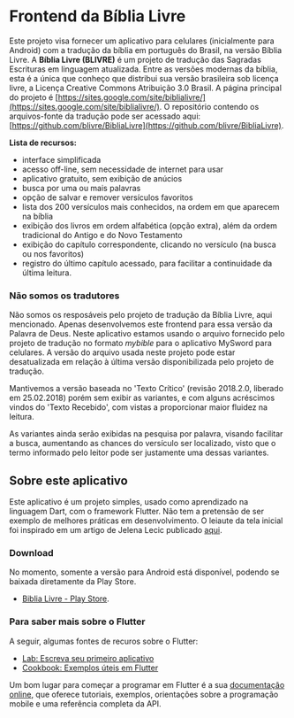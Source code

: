 # Frontend da Bíblia Livre

Este projeto visa fornecer um aplicativo para celulares (inicialmente para Android) com a tradução da bíblia em português do Brasil, na versão Bíblia Livre. A **Bíblia Livre (BLIVRE)**  é um projeto de tradução das Sagradas Escrituras em linguagem atualizada. Entre as versões modernas da bíblia, esta é a única que conheço que distribui sua versão brasileira sob licença livre, a Licença Creative Commons Atribuição 3.0 Brasil. A página principal do projeto é  [https://sites.google.com/site/biblialivre/](https://sites.google.com/site/biblialivre/). O repositório contendo os arquivos-fonte da tradução pode ser acessado aqui: [https://github.com/blivre/BibliaLivre](https://github.com/blivre/BibliaLivre).

**Lista de recursos:**
- interface simplificada
- acesso off-line, sem necessidade de internet para usar
- aplicativo gratuito, sem exibição de anúcios
- busca por uma ou mais palavras
- opção de salvar e remover versículos favoritos
- lista dos 200 versículos mais conhecidos, na ordem em que aparecem na bíblia
- exibição dos livros em ordem alfabética (opção extra), além da ordem tradicional do Antigo e do Novo Testamento
- exibição do capítulo correspondente, clicando no versículo (na busca ou nos favoritos)
- registro do último capítulo acessado, para facilitar a continuidade da última leitura.

### Não somos os tradutores

Não somos os resposáveis pelo projeto de tradução da Bíblia Livre, aqui mencionado. Apenas desenvolvemos este frontend para essa versão da Palavra de Deus. Neste aplicativo estamos usando o arquivo fornecido pelo projeto de tradução no formato *mybible* para o aplicativo MySword para celulares. A versão do arquivo usada neste projeto pode estar desatualizada em relação à última versão disponibilizada pelo projeto de tradução.

Mantivemos a versão baseada no 'Texto Crítico' (revisão 2018.2.0, liberado em 25.02.2018) porém sem exibir as variantes, e com alguns acréscimos vindos do 'Texto Recebido', com vistas a proporcionar maior fluidez na leitura.

As variantes ainda serão exibidas na pesquisa por palavra, visando facilitar a busca, aumentando as chances do versículo ser localizado, visto que o termo informado pelo leitor pode ser justamente uma dessas variantes. 


## Sobre este aplicativo

Este aplicativo é um projeto simples, usado como aprendizado na linguagem Dart, com o framework Flutter. Não tem a pretensão de ser exemplo de melhores práticas em desenvolvimento. O leiaute da tela inicial foi inspirado em um artigo de Jelena Lecic publicado [aqui](https://medium.com/@jelenaaa.lecic/complex-layout-in-flutter-example-8c50e81d5aa9).

### Download

No momento, somente a versão para Android está disponível, podendo se baixada diretamente da Play Store.
- [Biblia Livre - Play Store](https://play.google.com/store/apps/details?id=dev.izaias.freebible).

### Para saber mais sobre o Flutter

A seguir, algumas fontes de recuros sobre o Flutter:

- [Lab: Escreva seu primeiro aplicativo](https://flutter.dev/docs/get-started/codelab)
- [Cookbook: Exemplos úteis em Flutter](https://flutter.dev/docs/cookbook)

Um bom lugar para começar a programar em Flutter é a sua [documentação online](https://flutter.dev/docs), que oferece tutoriais, exemplos, orientações sobre a programação mobile e uma referência completa da API.
